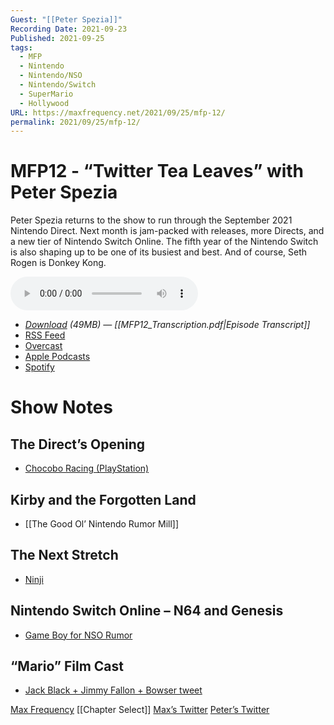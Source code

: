 ```yaml
---
Guest: "[[Peter Spezia]]"
Recording Date: 2021-09-23
Published: 2021-09-25
tags:
  - MFP
  - Nintendo
  - Nintendo/NSO
  - Nintendo/Switch
  - SuperMario
  - Hollywood
URL: https://maxfrequency.net/2021/09/25/mfp-12/
permalink: 2021/09/25/mfp-12/
---
```

# MFP12 - “Twitter Tea Leaves” with Peter Spezia

Peter Spezia returns to the show to run through the September 2021 Nintendo Direct. Next month is jam-packed with releases, more Directs, and a new tier of Nintendo Switch Online. The fifth year of the Nintendo Switch is also shaping up to be one of its busiest and best. And of course, Seth Rogen is Donkey Kong.

<audio controls>
  <source src="https://traffic.libsyn.com/maxfrequency/MF12_Final.mp3">
</audio>

- *[Download](https://traffic.libsyn.com/maxfrequency/MF12_Final.mp3) (49MB)  — [[MFP12_Transcription.pdf|Episode Transcript]]*
- [RSS Feed](https://maxfrequency.libsyn.com/rss)
- [Overcast](https://overcast.fm/itunes1557043396)
- [Apple Podcasts](https://podcasts.apple.com/us/podcast/the-max-frequency-podcast/id1557043396)
- [Spotify](https://open.spotify.com/show/3W1LwBNmhZ6s5QmQViWXKn)

# Show Notes
## The Direct’s Opening

- [Chocobo Racing (PlayStation)](https://en.wikipedia.org/wiki/Chocobo_Racing)
## Kirby and the Forgotten Land

- [[The Good Ol’ Nintendo Rumor Mill]]
## The Next Stretch

- [Ninji](https://www.mariowiki.com/Ninji)
## Nintendo Switch Online – N64 and Genesis

- [Game Boy for NSO Rumor](https://www.eurogamer.net/articles/2021-09-03-game-boy-and-game-boy-color-titles-headed-to-nintendo-switch-online)
## “Mario” Film Cast

- [Jack Black + Jimmy Fallon + Bowser tweet](https://twitter.com/beanzaru/status/1441183954116042759)

[Max Frequency](https://maxfrequency.net/)
[[Chapter Select]]
[Max’s Twitter](https://www.twitter.com/MaxRoberts143)
[Peter’s Twitter](https://www.twitter.com/petespeakeasy)